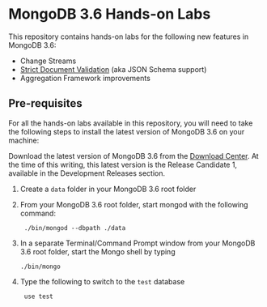 # MongoDB 3.6 Hands-on Labs

This repository contains hands-on labs for the following new features in MongoDB 3.6:

* Change Streams
* [Strict Document Validation](./json-schemas) (aka JSON Schema support)
* Aggregation Framework improvements

## Pre-requisites

For all the hands-on labs available in this repository, you will need to take the following steps to install the latest version of MongoDB 3.6 on your machine:

Download the latest version of MongoDB 3.6 from the [Download Center](https://www.mongodb.com/download-center#community). At the time of this writing, this latest version is the Release Candidate 1, available in the Development Releases section.

1. Create a `data` folder in your MongoDB 3.6 root folder

1. From your MongoDB 3.6  root folder, start mongod with the following command:

        ./bin/mongod --dbpath ./data

1. In a separate Terminal/Command Prompt window from your MongoDB 3.6 root folder, start the Mongo shell by typing 

       ./bin/mongo

1. Type the following to switch to the `test` database

        use test
